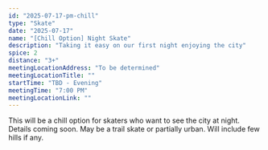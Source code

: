 ```yaml
---
id: "2025-07-17-pm-chill"
type: "Skate"
date: "2025-07-17"
name: "[Chill Option] Night Skate"
description: "Taking it easy on our first night enjoying the city"
spice: 2
distance: "3+"
meetingLocationAddress: "To be determined"
meetingLocationTitle: ""
startTime: "TBD - Evening"
meetingTime: "7:00 PM"
meetingLocationLink: ""
---
```


This will be a chill option for skaters who want to see the city at night. Details
coming soon. May be a trail skate or partially urban. Will include few hills if any.
